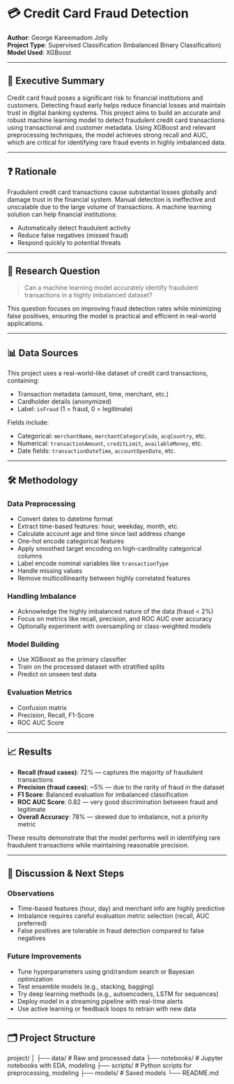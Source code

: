 # 💳 Credit Card Fraud Detection

**Author**: George Kareemadom Jolly  
**Project Type**: Supervised Classification (Imbalanced Binary Classification)  
**Model Used**: XGBoost

---

## 🧠 Executive Summary

Credit card fraud poses a significant risk to financial institutions and customers. Detecting fraud early helps reduce financial losses and maintain trust in digital banking systems. This project aims to build an accurate and robust machine learning model to detect fraudulent credit card transactions using transactional and customer metadata. Using XGBoost and relevant preprocessing techniques, the model achieves strong recall and AUC, which are critical for identifying rare fraud events in highly imbalanced data.

---

## ❓ Rationale

Fraudulent credit card transactions cause substantial losses globally and damage trust in the financial system. Manual detection is ineffective and unscalable due to the large volume of transactions. A machine learning solution can help financial institutions:
- Automatically detect fraudulent activity
- Reduce false negatives (missed fraud)
- Respond quickly to potential threats

---

## 🎯 Research Question

> Can a machine learning model accurately identify fraudulent transactions in a highly imbalanced dataset?

This question focuses on improving fraud detection rates while minimizing false positives, ensuring the model is practical and efficient in real-world applications.

---

## 📊 Data Sources

This project uses a real-world-like dataset of credit card transactions, containing:
- Transaction metadata (amount, time, merchant, etc.)
- Cardholder details (anonymized)
- Label: `isFraud` (1 = fraud, 0 = legitimate)

Fields include:
- Categorical: `merchantName`, `merchantCategoryCode`, `acqCountry`, etc.
- Numerical: `transactionAmount`, `creditLimit`, `availableMoney`, etc.
- Date fields: `transactionDateTime`, `accountOpenDate`, etc.

---

## 🛠️ Methodology

### Data Preprocessing
- Convert dates to datetime format
- Extract time-based features: hour, weekday, month, etc.
- Calculate account age and time since last address change
- One-hot encode categorical features
- Apply smoothed target encoding on high-cardinality categorical columns
- Label encode nominal variables like `transactionType`
- Handle missing values
- Remove multicollinearity between highly correlated features

### Handling Imbalance
- Acknowledge the highly imbalanced nature of the data (fraud < 2%)
- Focus on metrics like recall, precision, and ROC AUC over accuracy
- Optionally experiment with oversampling or class-weighted models

### Model Building
- Use XGBoost as the primary classifier
- Train on the processed dataset with stratified splits
- Predict on unseen test data

### Evaluation Metrics
- Confusion matrix
- Precision, Recall, F1-Score
- ROC AUC Score

---

## 📈 Results

- **Recall (fraud cases)**: 72% — captures the majority of fraudulent transactions
- **Precision (fraud cases)**: ~5% — due to the rarity of fraud in the dataset
- **F1 Score**: Balanced evaluation for imbalanced classification
- **ROC AUC Score**: 0.82 — very good discrimination between fraud and legitimate
- **Overall Accuracy**: 78% — skewed due to imbalance, not a priority metric

These results demonstrate that the model performs well in identifying rare fraudulent transactions while maintaining reasonable precision.

---

## 💬 Discussion & Next Steps

### Observations
- Time-based features (hour, day) and merchant info are highly predictive
- Imbalance requires careful evaluation metric selection (recall, AUC preferred)
- False positives are tolerable in fraud detection compared to false negatives

### Future Improvements
- Tune hyperparameters using grid/random search or Bayesian optimization
- Test ensemble models (e.g., stacking, bagging)
- Try deep learning methods (e.g., autoencoders, LSTM for sequences)
- Deploy model in a streaming pipeline with real-time alerts
- Use active learning or feedback loops to retrain with new data

---

## 🗂️ Project Structure

project/
│
├── data/ # Raw and processed data
├── notebooks/ # Jupyter notebooks with EDA, modeling
├── scripts/ # Python scripts for preprocessing, modeling
├── models/ # Saved models
└── README.md

